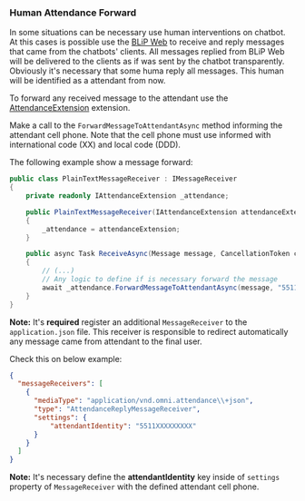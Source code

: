 ### Human Attendance Forward

In some situations can be necessary use human interventions on chatbot. At this cases is possible use the [BLiP Web](https://web.blip.ai/) to receive and reply messages that came from the chatbots' clients.
All messages replied from BLiP Web will be delivered to the clients as if was sent by the chatbot transparently. 
Obviously it's necessary that some huma reply all messages. This human will be identified as a attendant from now.

To forward any received message to the attendant use the [AttendanceExtension](https://github.com/takenet/blip-sdk-csharp/tree/master/src/Take.Blip.Client/Extensions/AttendanceForwarding/IAttendanceExtension.cs) extension.

Make a call to the `ForwardMessageToAttendantAsync` method informing the attendant cell phone. Note that the cell phone must use informed with international code (XX) and local code (DDD).

The following example show a message forward:

```csharp
public class PlainTextMessageReceiver : IMessageReceiver
{
    private readonly IAttendanceExtension _attendance;

    public PlainTextMessageReceiver(IAttendanceExtension attendanceExtension)
    {
        _attendance = attendanceExtension;
    }

    public async Task ReceiveAsync(Message message, CancellationToken cancellationToken)
    {
        // (...)
        // Any logic to define if is necessary forward the message
        await _attendance.ForwardMessageToAttendantAsync(message, "5511XXXXXXXXX", cancellationToken);
    }
}
```
**Note:** It's **required** register an additional `MessageReceiver` to the `application.json` file. This receiver is responsible to redirect automatically any message came from attendant to the final user.

Check this on below example:

```json
{
  "messageReceivers": [
    {
      "mediaType": "application/vnd.omni.attendance\\+json",
      "type": "AttendanceReplyMessageReceiver",
      "settings": {
          "attendantIdentity": "5511XXXXXXXXX"
      }
    }
  ]
}
```

**Note:** It's necessary define the **attendantIdentity** key inside of `settings` property of `MessageReceiver` with the defined attendant cell phone.
